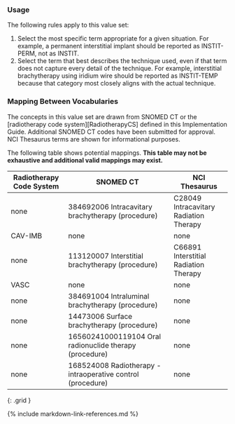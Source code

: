 ### Usage

The following rules apply to this value set:

1. Select the most specific term appropriate for a given situation. For example, a permanent interstitial implant should be reported as INSTIT-PERM, not as INSTIT.
2. Select the term that best describes the technique used, even if that term does not capture every detail of the technique. For example, interstitial brachytherapy using iridium wire should be reported as INSTIT-TEMP because that category most closely aligns with the actual technique.

### Mapping Between Vocabularies

The concepts in this value set are drawn from SNOMED CT or the [radiotherapy code system][RadiotherapyCS] defined in this Implementation Guide. Additional SNOMED CT codes have been submitted for approval. NCI Thesaurus terms are shown for informational purposes.

The following table shows potential mappings. **This table may not be exhaustive and additional valid mappings may exist.**

| **Radiotherapy Code System** | **SNOMED CT**   | **NCI Thesaurus**   |
| ------------|-----------------|---------------------|
| none | 384692006 Intracavitary brachytherapy (procedure) | C28049 Intracavitary Radiation Therapy |
| CAV-IMB | none | none |
| none | 113120007 Interstitial brachytherapy (procedure) | C66891 Interstitial Radiation Therapy |
| VASC | none | none |
| none | 384691004 Intraluminal brachytherapy (procedure) | none |
| none | 14473006 Surface brachytherapy (procedure) | none |
| none | 16560241000119104 Oral radionuclide therapy (procedure) | none |
| none | 168524008 Radiotherapy - intraoperative control (procedure)  | none |
{: .grid }

{% include markdown-link-references.md %}